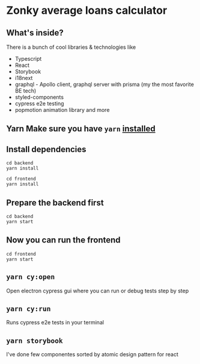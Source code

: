 # Zonky average loans calculator

## What's inside?

There is a bunch of cool libraries & technologies like

* Typescript
* React
* Storybook
* i18next
* graphql - Apollo client, graphql server with prisma (my the most favorite BE tech)
* styled-components
* cypress e2e testing
* popmotion animation library and more


## Yarn Make sure you have `yarn` [installed](https://yarnpkg.com/en/docs/install)


## Install dependencies
```
cd backend
yarn install
```

```
cd frontend
yarn install
```

## Prepare the backend first

```
cd backend
yarn start
```

## Now you can run the frontend

```
cd frontend
yarn start
```

## `yarn cy:open`
Open electron cypress gui where you can run or debug tests step by step

## `yarn cy:run`
Runs cypress e2e tests in your terminal


## `yarn storybook`

I've done few componentes sorted by atomic design pattern for react